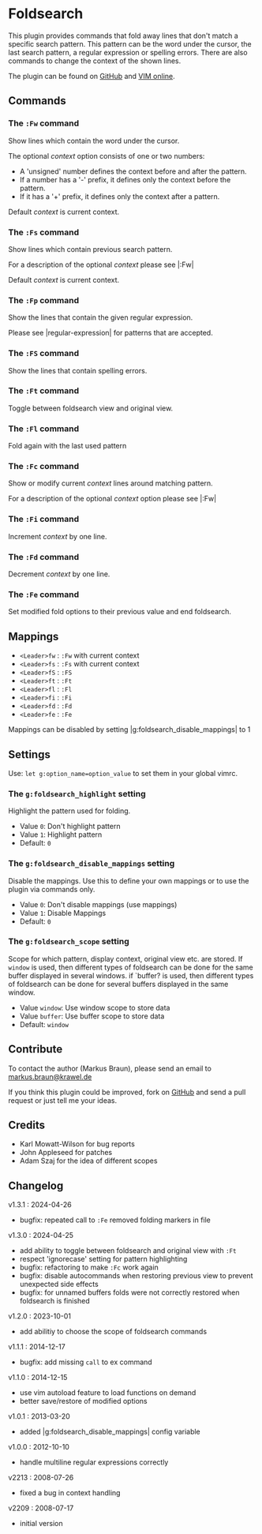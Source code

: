 # Foldsearch

This plugin provides commands that fold away lines that don't match a specific
search pattern. This pattern can be the word under the cursor, the last search
pattern, a regular expression or spelling errors. There are also commands to
change the context of the shown lines.

The plugin can be found on [GitHub] and [VIM online].

## Commands

### The `:Fw` command

Show lines which contain the word under the cursor.

The optional *context* option consists of one or two numbers:

  - A 'unsigned' number defines the context before and after the pattern.
  - If a number has a '-' prefix, it defines only the context before the pattern.
  - If it has a '+' prefix, it defines only the context after a pattern.

Default *context* is current context.

### The `:Fs` command

Show lines which contain previous search pattern.

For a description of the optional *context* please see |:Fw|

Default *context* is current context.

### The `:Fp` command

Show the lines that contain the given regular expression.

Please see |regular-expression| for patterns that are accepted.

### The `:FS` command

Show the lines that contain spelling errors.

### The `:Ft` command

Toggle between foldsearch view and original view.

### The `:Fl` command

Fold again with the last used pattern

### The `:Fc` command

Show or modify current *context* lines around matching pattern.

For a description of the optional *context* option please see |:Fw|

### The `:Fi` command

Increment *context* by one line.

### The `:Fd` command

Decrement *context* by one line.

### The `:Fe` command

Set modified fold options to their previous value and end foldsearch.

## Mappings

  - `<Leader>fw` : `:Fw` with current context
  - `<Leader>fs` : `:Fs` with current context
  - `<Leader>fS` : `:FS`
  - `<Leader>ft` : `:Ft`
  - `<Leader>fl` : `:Fl`
  - `<Leader>fi` : `:Fi`
  - `<Leader>fd` : `:Fd`
  - `<Leader>fe` : `:Fe`

Mappings can be disabled by setting |g:foldsearch_disable_mappings| to 1

## Settings

Use: `let g:option_name=option_value` to set them in your global vimrc.

### The `g:foldsearch_highlight` setting

Highlight the pattern used for folding.

  - Value `0`: Don't highlight pattern
  - Value `1`: Highlight pattern
  - Default: `0`

### The `g:foldsearch_disable_mappings` setting

Disable the mappings. Use this to define your own mappings or to use the
plugin via commands only.

  - Value `0`: Don't disable mappings (use mappings)
  - Value `1`: Disable Mappings
  - Default: `0`

### The `g:foldsearch_scope` setting

Scope for which pattern, display context, original view etc. are stored.
If `window` is used, then different types of foldsearch can be done for the
same buffer displayed in several windows. if `buffer? is used, then different
types of foldsearch can be done for several buffers displayed in the same
window.

  - Value `window`: Use window scope to store data
  - Value `buffer`: Use buffer scope to store data
  - Default: `window`

## Contribute

To contact the author (Markus Braun), please send an email to <markus.braun@krawel.de>

If you think this plugin could be improved, fork on [GitHub] and send a pull
request or just tell me your ideas.

## Credits

  - Karl Mowatt-Wilson for bug reports
  - John Appleseed for patches
  - Adam Szaj for the idea of different scopes

## Changelog

v1.3.1 : 2024-04-26

  - bugfix: repeated call to `:Fe` removed folding markers in file

v1.3.0 : 2024-04-25

  - add ability to toggle between foldsearch and original view with `:Ft`
  - respect 'ignorecase' setting for pattern highlighting
  - bugfix: refactoring to make `:Fc` work again
  - bugfix: disable autocommands when restoring previous view to prevent unexpected side effects
  - bugfix: for unnamed buffers folds were not correctly restored when foldsearch is finished

v1.2.0 : 2023-10-01

  - add abilitiy to choose the scope of foldsearch commands

v1.1.1 : 2014-12-17

  - bugfix: add missing `call` to ex command

v1.1.0 : 2014-12-15

  - use vim autoload feature to load functions on demand
  - better save/restore of modified options

v1.0.1 : 2013-03-20

  - added |g:foldsearch_disable_mappings| config variable

v1.0.0 : 2012-10-10

  - handle multiline regular expressions correctly

v2213 : 2008-07-26

  - fixed a bug in context handling

v2209 : 2008-07-17

  - initial version


[GitHub]: https://github.com/embear/vim-foldsearch
[VIM online]: http://www.vim.org/scripts/script.php?script_id=2302
